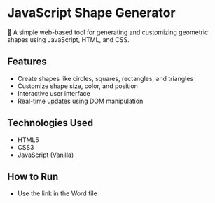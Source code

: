 # JavaScript Shape Generator

🎨 A simple web-based tool for generating and customizing geometric shapes using JavaScript, HTML, and CSS.

## Features

- Create shapes like circles, squares, rectangles, and triangles
- Customize shape size, color, and position
- Interactive user interface
- Real-time updates using DOM manipulation

## Technologies Used

- HTML5
- CSS3
- JavaScript (Vanilla)

## How to Run

- Use the link in the Word file
